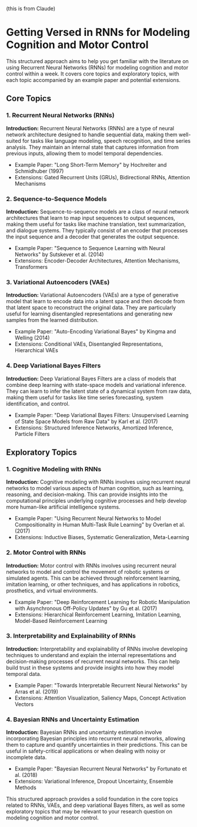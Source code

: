 (this is from Claude)

# Getting Versed in RNNs for Modeling Cognition and Motor Control

This structured approach aims to help you get familiar with the literature on using Recurrent Neural Networks (RNNs) for modeling cognition and motor control within a week. It covers core topics and exploratory topics, with each topic accompanied by an example paper and potential extensions.

## Core Topics

### 1. Recurrent Neural Networks (RNNs)

**Introduction:** Recurrent Neural Networks (RNNs) are a type of neural network architecture designed to handle sequential data, making them well-suited for tasks like language modeling, speech recognition, and time series analysis. They maintain an internal state that captures information from previous inputs, allowing them to model temporal dependencies.

- Example Paper: "Long Short-Term Memory" by Hochreiter and Schmidhuber (1997)
- Extensions: Gated Recurrent Units (GRUs), Bidirectional RNNs, Attention Mechanisms

### 2. Sequence-to-Sequence Models

**Introduction:** Sequence-to-sequence models are a class of neural network architectures that learn to map input sequences to output sequences, making them useful for tasks like machine translation, text summarization, and dialogue systems. They typically consist of an encoder that processes the input sequence and a decoder that generates the output sequence.

- Example Paper: "Sequence to Sequence Learning with Neural Networks" by Sutskever et al. (2014)
- Extensions: Encoder-Decoder Architectures, Attention Mechanisms, Transformers

### 3. Variational Autoencoders (VAEs)

**Introduction:** Variational Autoencoders (VAEs) are a type of generative model that learn to encode data into a latent space and then decode from that latent space to reconstruct the original data. They are particularly useful for learning disentangled representations and generating new samples from the learned distribution.

- Example Paper: "Auto-Encoding Variational Bayes" by Kingma and Welling (2014)
- Extensions: Conditional VAEs, Disentangled Representations, Hierarchical VAEs

### 4. Deep Variational Bayes Filters

**Introduction:** Deep Variational Bayes Filters are a class of models that combine deep learning with state-space models and variational inference. They can learn to infer the latent state of a dynamical system from raw data, making them useful for tasks like time series forecasting, system identification, and control.

- Example Paper: "Deep Variational Bayes Filters: Unsupervised Learning of State Space Models from Raw Data" by Karl et al. (2017)
- Extensions: Structured Inference Networks, Amortized Inference, Particle Filters

## Exploratory Topics

### 1. Cognitive Modeling with RNNs

**Introduction:** Cognitive modeling with RNNs involves using recurrent neural networks to model various aspects of human cognition, such as learning, reasoning, and decision-making. This can provide insights into the computational principles underlying cognitive processes and help develop more human-like artificial intelligence systems.

- Example Paper: "Using Recurrent Neural Networks to Model Compositionality in Human Multi-Task Rule Learning" by Overlan et al. (2017)
- Extensions: Inductive Biases, Systematic Generalization, Meta-Learning

### 2. Motor Control with RNNs

**Introduction:** Motor control with RNNs involves using recurrent neural networks to model and control the movement of robotic systems or simulated agents. This can be achieved through reinforcement learning, imitation learning, or other techniques, and has applications in robotics, prosthetics, and virtual environments.

- Example Paper: "Deep Reinforcement Learning for Robotic Manipulation with Asynchronous Off-Policy Updates" by Gu et al. (2017)
- Extensions: Hierarchical Reinforcement Learning, Imitation Learning, Model-Based Reinforcement Learning

### 3. Interpretability and Explainability of RNNs

**Introduction:** Interpretability and explainability of RNNs involve developing techniques to understand and explain the internal representations and decision-making processes of recurrent neural networks. This can help build trust in these systems and provide insights into how they model temporal data.

- Example Paper: "Towards Interpretable Recurrent Neural Networks" by Arras et al. (2019)
- Extensions: Attention Visualization, Saliency Maps, Concept Activation Vectors

### 4. Bayesian RNNs and Uncertainty Estimation

**Introduction:** Bayesian RNNs and uncertainty estimation involve incorporating Bayesian principles into recurrent neural networks, allowing them to capture and quantify uncertainties in their predictions. This can be useful in safety-critical applications or when dealing with noisy or incomplete data.

- Example Paper: "Bayesian Recurrent Neural Networks" by Fortunato et al. (2018)
- Extensions: Variational Inference, Dropout Uncertainty, Ensemble Methods

This structured approach provides a solid foundation in the core topics related to RNNs, VAEs, and deep variational Bayes filters, as well as some exploratory topics that may be relevant to your research question on modeling cognition and motor control.